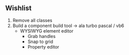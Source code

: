 ## Wishlist
1. Remove all classes
2. Build a component build tool -> ala turbo pascal / vb6
    - WYSIWYG element editor
      * Grab handles
      * Snap to grid
      * Property editor